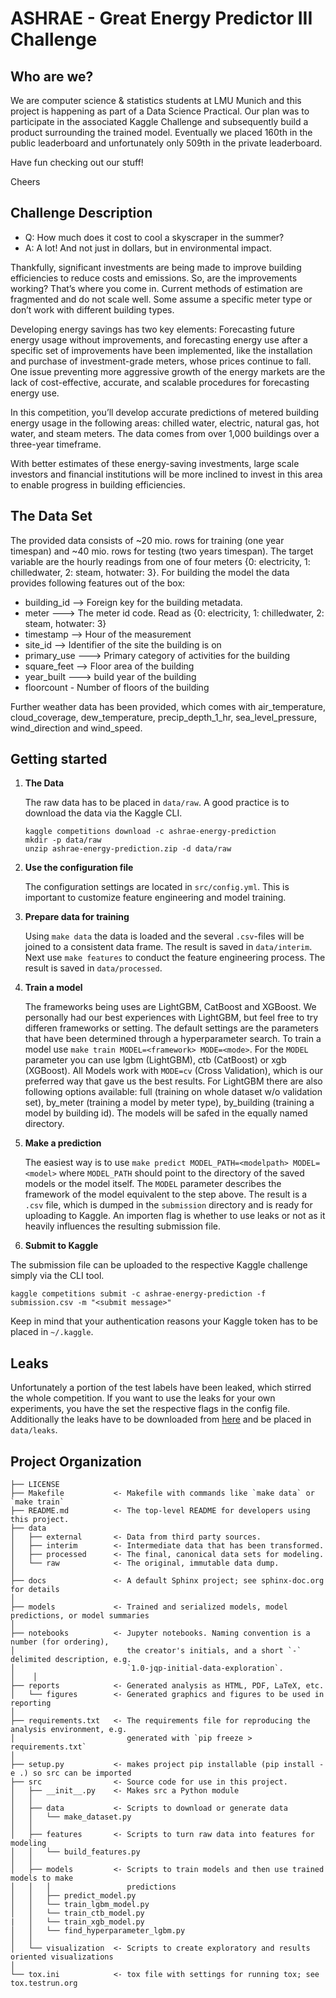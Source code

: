 ASHRAE - Great Energy Predictor III Challenge
====================================

Who are we?
-------------
We are computer science & statistics students at LMU Munich and this project is happening as part of a Data Science Practical. Our plan was to participate in the associated Kaggle Challenge and subsequently build a product surrounding the trained model. Eventually we placed 160th in the public leaderboard and unfortunately only 509th in the private leaderboard.

Have fun checking out our stuff!

Cheers

Challenge Description
------------

- Q: How much does it cost to cool a skyscraper in the summer?
- A: A lot! And not just in dollars, but in environmental impact.

Thankfully, significant investments are being made to improve building efficiencies to reduce costs and emissions. So, are the improvements working? That’s where you come in. Current methods of estimation are fragmented and do not scale well. Some assume a specific meter type or don’t work with different building types.

Developing energy savings has two key elements: Forecasting future energy usage without improvements, and forecasting energy use after a specific set of improvements have been implemented, like the installation and purchase of investment-grade meters, whose prices continue to fall. One issue preventing more aggressive growth of the energy markets are the lack of cost-effective, accurate, and scalable procedures for forecasting energy use.

In this competition, you’ll develop accurate predictions of metered building energy usage in the following areas: chilled water, electric, natural gas, hot water, and steam meters. The data comes from over 1,000 buildings over a three-year timeframe.

With better estimates of these energy-saving investments, large scale investors and financial institutions will be more inclined to invest in this area to enable progress in building efficiencies.

The Data Set
---------------

The provided data consists of ~20 mio. rows for training (one year timespan) and ~40 mio. rows for testing (two years timespan). The target variable are the hourly readings from one of four meters {0: electricity, 1: chilledwater, 2: steam, hotwater: 3}. For building the model the data provides following features out of the box:


- building_id --> Foreign key for the building metadata.
- meter ---> The meter id code. Read as {0: electricity, 1: chilledwater, 2: steam, hotwater: 3}
- timestamp --> Hour of the measurement
- site_id --> Identifier of the site the building is on
- primary_use ---> Primary category of activities for the building 
- square_feet --> Floor area of the building
- year_built ---> build year of the building
- floorcount - Number of floors of the building

Further weather data has been provided, which comes with air_temperature, cloud_coverage, dew_temperature, precip_depth_1_hr, sea_level_pressure, wind_direction and wind_speed.

Getting started
---------------

1. **The Data**

   The raw data has to be placed in `data/raw`. A good practice is to download the data via the Kaggle CLI.
    ```
    kaggle competitions download -c ashrae-energy-prediction
    mkdir -p data/raw
    unzip ashrae-energy-prediction.zip -d data/raw
    ```

2. **Use the configuration file**

   The configuration settings are located in `src/config.yml`. This is important to customize feature engineering and model training.

3. **Prepare data for training**

   Using `make data` the data is loaded and the several `.csv`-files will be joined to a consistent data frame. The result is saved in `data/interim`.
   Next use `make features` to conduct the feature engineering process. The result is saved in `data/processed`.

4. **Train a model**

   The frameworks being uses are LightGBM, CatBoost and XGBoost. We personally had our best experiences with LightGBM, but feel free to try differen frameworks or setting. The default settings are the parameters that have been determined through a hyperparameter search.
   To train a model use `make train MODEL=<framework> MODE=<mode>`. For the `MODEL` parameter you can use lgbm (LightGBM), ctb (CatBoost) or xgb (XGBoost). All Models work with `MODE=cv` (Cross Validation), which is our preferred way that gave us the best results. For LightGBM there are also following options available: full (training on whole dataset w/o validation set), by_meter (training a model by meter type), by_building (training a model by building id).
   The models will be safed in the equally named directory.
   
   
5. **Make a prediction**

   The easiest way is to use `make predict MODEL_PATH=<modelpath> MODEL=<model>` where `MODEL_PATH` should point to the directory of the saved models or the model itself. The `MODEL` parameter describes the framework of the model equivalent to the step above. The result is a `.csv` file, which is dumped in the `submission` directory and is ready for uploading to Kaggle. An importen flag is whether to use leaks or not as it heavily influences the resulting submission file.
   
6. **Submit to Kaggle**

The submission file can be uploaded to the respective Kaggle challenge simply via the CLI tool.
   ```
   kaggle competitions submit -c ashrae-energy-prediction -f submission.csv -m "<submit message>"
   ```
   Keep in mind that your authentication reasons your Kaggle token has to be placed in `~/.kaggle`.
   
   
Leaks
------------

Unfortunately a portion of the test labels have been leaked, which stirred the whole competition. If you want to use the leaks for your own experiments, you have the set the respective flags in the config file. Additionally the leaks have to be downloaded from [here](https://www.kaggle.com/yamsam/ashrae-leak-data-station) and be placed in `data/leaks`.


Project Organization
------------

    ├── LICENSE
    ├── Makefile           <- Makefile with commands like `make data` or `make train`
    ├── README.md          <- The top-level README for developers using this project.
    ├── data
    │   ├── external       <- Data from third party sources.
    │   ├── interim        <- Intermediate data that has been transformed.
    │   ├── processed      <- The final, canonical data sets for modeling.
    │   └── raw            <- The original, immutable data dump.
    │
    ├── docs               <- A default Sphinx project; see sphinx-doc.org for details
    │
    ├── models             <- Trained and serialized models, model predictions, or model summaries
    │
    ├── notebooks          <- Jupyter notebooks. Naming convention is a number (for ordering),
    │                         the creator's initials, and a short `-` delimited description, e.g.
    │                         `1.0-jqp-initial-data-exploration`.
    │    │
    ├── reports            <- Generated analysis as HTML, PDF, LaTeX, etc.
    │   └── figures        <- Generated graphics and figures to be used in reporting
    │
    ├── requirements.txt   <- The requirements file for reproducing the analysis environment, e.g.
    │                         generated with `pip freeze > requirements.txt`
    │
    ├── setup.py           <- makes project pip installable (pip install -e .) so src can be imported
    ├── src                <- Source code for use in this project.
    │   ├── __init__.py    <- Makes src a Python module
    │   │
    │   ├── data           <- Scripts to download or generate data
    │   │   └── make_dataset.py
    │   │
    │   ├── features       <- Scripts to turn raw data into features for modeling
    │   │   └── build_features.py
    │   │
    │   ├── models         <- Scripts to train models and then use trained models to make
    │   │   │                 predictions
    │   │   ├── predict_model.py
    │   │   └── train_lgbm_model.py
    │   │   └── train_ctb_model.py
    |   │   └── train_xgb_model.py
    │   │   └── find_hyperparameter_lgbm.py
    │   │
    │   └── visualization  <- Scripts to create exploratory and results oriented visualizations
    │
    └── tox.ini            <- tox file with settings for running tox; see tox.testrun.org

